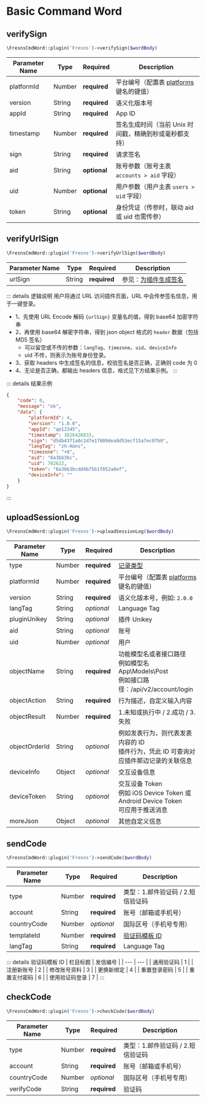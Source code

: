 # Basic Command Word

## verifySign

```php
\FresnsCmdWord::plugin('Fresns')->verifySign($wordBody)
```
| Parameter Name | Type | Required | Description |
| --- | --- | --- | --- |
| platformId | Number | **required** | 平台编号（配置表 [platforms](../../database/dictionary/platforms.md) 键名的键值） |
| version | String | **required** | 语义化版本号 |
| appId | String | **required** | App ID |
| timestamp | Number | **required** | 签名生成时间（当前 Unix 时间戳，精确到秒或毫秒都支持） |
| sign | String | **required** | 请求签名 |
| aid | String | **optional** | 账号参数（账号主表 `accounts > aid` 字段） |
| uid | Number | **optional** | 用户参数（用户主表 `users > uid` 字段） |
| token | String | **optional** | 身份凭证（传参时，联动 aid 或 uid 也需传参） |

## verifyUrlSign

```php
\FresnsCmdWord::plugin('Fresns')->verifyUrlSign($wordBody)
```
| Parameter Name | Type | Required | Description |
| --- | --- | --- | --- |
| urlSign | String | **required** | 参见：[为插件生成签名](../../extensions/callback/url-sign.md) |

::: details 逻辑说明
用户将通过 URL 访问插件页面，URL 中会传参签名信息，用于一键登录。

- 1、先使用 URL Encode 解码 `{urlSign}` 变量名的值，得到 base64 加密字符串
- 2、再使用 base64 解密字符串，得到 json object 格式的 `header` 数据（包括 MD5 签名）
    - 可以留空或不传的参数：`langTag`、`timezone`、`uid`、`deviceInfo`
    - uid 不传，则表示为账号身份登录。
- 3、获取 headers 中生成签名的信息，校验签名是否正确，正确则 code 为 0
- 4、无论是否正确，都输出 headers 信息，格式见下方结果示例。
:::

::: details 结果示例
```json
{
    "code": 0,
    "message": "ok",
    "data": {
        "platformId": 4,
        "version": "1.0.0",
        "appId": "qe12345",
        "timestamp": 1626426833,
        "sign": "d5db4371a0c2d7e17009dea8d53ecf15a7ec07b9",
        "langTag": "zh-Hans",
        "timezone": "+8",
        "aid": "6a3bb3bc",
        "uid": 782622,
        "token": "6a3bb3bcdd4b75b1f852a0ef",
        "deviceInfo": ""
    }
}
```
:::

## uploadSessionLog

```php
\FresnsCmdWord::plugin('Fresns')->uploadSessionLog($wordBody)
```
| Parameter Name | Type | Required | Description |
| --- | --- | --- | --- |
| type | Number | **required** | [记录类型](../../database/systems/session-logs.md#日志类型-type) |
| platformId | Number | **required** | 平台编号（配置表 [platforms](../../database/dictionary/platforms.md) 键名的键值） |
| version | String | **required** | 语义化版本号，例如: `2.0.0` |
| langTag | String | *optional* | Language Tag |
| pluginUnikey | String | *optional* | 插件 Unikey |
| aid | String | *optional* | 账号 |
| uid | Number | *optional* | 用户 |
| objectName | String | **required** | 功能模型名或者接口路径<br>例如模型名 App\Models\Post<br>例如接口路径：/api/v2/account/login |
| objectAction | String | **required** | 行为描述，自定义输入内容 |
| objectResult | Number | **required** | 1.未知或执行中 / 2.成功 / 3.失败 |
| objectOrderId | String | *optional* | 例如发表行为，则代表发表内容的 ID<br>插件行为，凭此 ID 可查询对应插件那边记录的关联信息 |
| deviceInfo | Object | *optional* | 交互设备信息 |
| deviceToken | String | *optional* | 交互设备 Token<br>例如 iOS Device Token 或 Android Device Token<br>可应用于推送消息 |
| moreJson | Object | *optional* | 其他自定义信息 |

## sendCode

```php
\FresnsCmdWord::plugin('Fresns')->sendCode($wordBody)
```
| Parameter Name | Type | Required | Description |
| --- | --- | --- | --- |
| type | Number | **required** | 类型：1.邮件验证码 / 2.短信验证码 |
| account | String | **required** | 账号（邮箱或手机号） |
| countryCode | Number | *optional* | 国际区号（手机号专用） |
| templateId | Number | **required** | [验证码模板 ID](../../database/keyname/send.md#verify-code-templates) |
| langTag | String | **required** | Language Tag |

::: details 验证码模板 ID
| 栏目标题 | 发信编号 |
| --- | --- |
| 通用验证码 | 1 |
| 注册新账号 | 2 |
| 修改账号资料 | 3 |
| 更换新绑定 | 4 |
| 重置登录密码 | 5 |
| 重置支付密码 | 6 |
| 使用验证码登录 | 7 |
:::

## checkCode

```php
\FresnsCmdWord::plugin('Fresns')->checkCode($wordBody)
```
| Parameter Name | Type | Required | Description |
| --- | --- | --- | --- |
| type | Number | **required** | 类型：1.邮件验证码 / 2.短信验证码 |
| account | String | **required** | 账号（邮箱或手机号） |
| countryCode | Number | *optional* | 国际区号（手机号专用） |
| verifyCode | String | **required** | 验证码 |
